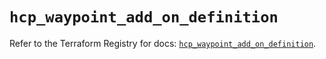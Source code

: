 # `hcp_waypoint_add_on_definition`

Refer to the Terraform Registry for docs: [`hcp_waypoint_add_on_definition`](https://registry.terraform.io/providers/hashicorp/hcp/0.100.0/docs/resources/waypoint_add_on_definition).
